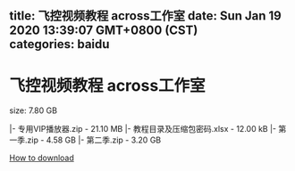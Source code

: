 
title: 飞控视频教程 across工作室
date: Sun Jan 19 2020 13:39:07 GMT+0800 (CST)    
categories: baidu
---

# 飞控视频教程 across工作室
size: 7.80 GB
 
 
|- 专用VIP播放器.zip - 21.10 MB
|- 教程目录及压缩包密码.xlsx - 12.00 kB
|- 第一季.zip - 4.58 GB
|- 第二季.zip - 3.20 GB

[How to download](https://bpcam.bemobtrk.com/go/2ceec3aa-1ca2-46d6-b9ff-aaa5c184517c?jno=2451)